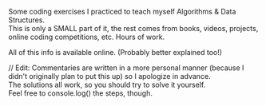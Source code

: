 Some coding exercises I practiced to teach myself Algorithms & Data Structures.  
This is only a SMALL part of it, the rest comes from books, videos, projects, online coding competitions, etc. Hours of work.

All of this info is available online. (Probably better explained too!)

// Edit:
Commentaries are written in a more personal manner (because I didn't originally plan to put this up) so I apologize in advance.  
The solutions all work, so you should try to solve it yourself.  
Feel free to console.log() the steps, though.
